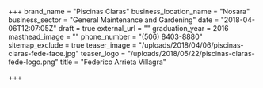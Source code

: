 +++
brand_name = "Piscinas Claras"
business_location_name = "Nosara"
business_sector = "General Maintenance and Gardening"
date = "2018-04-06T12:07:05Z"
draft = true
external_url = ""
graduation_year = 2016
masthead_image = ""
phone_number = "(506) 8403-8880"
sitemap_exclude = true
teaser_image = "/uploads/2018/04/06/piscinas-claras-fede-face.jpg"
teaser_logo = "/uploads/2018/05/22/piscinas-claras-fede-logo.png"
title = "Federico Arrieta Villagra"

+++

